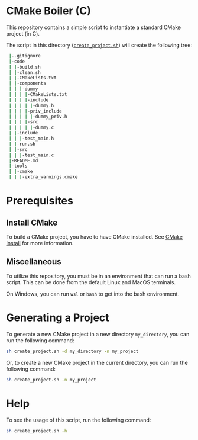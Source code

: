 # CMake Boiler (C)

This repository contains a simple script to instantiate a standard CMake project (in C).

The script in this directory ([`create_project.sh`](./create_project.sh)) will create the following tree:

```bash
 |-.gitignore
 |-code
 | |-build.sh
 | |-clean.sh
 | |-CMakeLists.txt
 | |-components
 | | |-dummy
 | | | |-CMakeLists.txt
 | | | |-include
 | | | | |-dummy.h
 | | | |-priv_include
 | | | | |-dummy_priv.h
 | | | |-src
 | | | | |-dummy.c
 | |-include
 | | |-test_main.h
 | |-run.sh
 | |-src
 | | |-test_main.c
 |-README.md
 |-tools
 | |-cmake
 | | |-extra_warnings.cmake
```

# Prerequisites

## Install CMake

To build a CMake project, you have to have CMake installed. See [CMake Install](https://cmake.org/install/) for more information.

## Miscellaneous

To utilize this repository, you must be in an environment that can run a bash script. This can be done from the default Linux and MacOS terminals. 

On Windows, you can run `wsl` or `bash` to get into the bash environment.

# Generating a Project

To generate a new CMake project in a new directory `my_directory`, you can run the following command:

```bash
sh create_project.sh -d my_directory -n my_project
```

Or, to create a new CMake project in the current directory, you can run the following command:

```bash
sh create_project.sh -n my_project
```

# Help

To see the usage of this script, run the following command:

```bash
sh create_project.sh -h
```